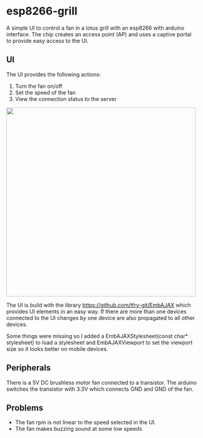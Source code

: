 # esp8266-grill

A simple UI to control a fan in a lotus grill with an esp8266 with arduino interface. The chip creates an access point (AP) and uses a captive portal to provide easy access to the UI.

## UI
The UI provides the following actions:
1. Turn the fan on/off
2. Set the speed of the fan
3. View the connection status to the server

<a href="https://user-images.githubusercontent.com/2690708/42408766-416ad834-81d1-11e8-9b93-aacf9d482c1b.jpg" alt="Overview of the app"><img src="https://user-images.githubusercontent.com/2690708/42408766-416ad834-81d1-11e8-9b93-aacf9d482c1b.jpg" height="500"></a>

The UI is build with the library https://github.com/tfry-git/EmbAJAX which provides UI elements in an easy way. If there are more than one devices connected to the UI changes by one device are also propagated to all other devices.

Some things were missing so I added a EmbAJAXStylesheet(const char* stylesheet) to load a stylesheet and EmbAJAXViewport to set the viewport size so it looks better on mobile devices.

## Peripherals
There is a 5V DC brushless motor fan connected to a transistor. The arduino switches the transistor with 3.3V which connects GND and GND of the fan.

## Problems
- The fan rpm is not linear to the speed selected in the UI.
- The fan makes buzzing sound at some low speeds
